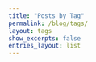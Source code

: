 ```yaml
---
title: "Posts by Tag"
permalink: /blog/tags/
layout: tags
show_excerpts: false
entries_layout: list
---
```

